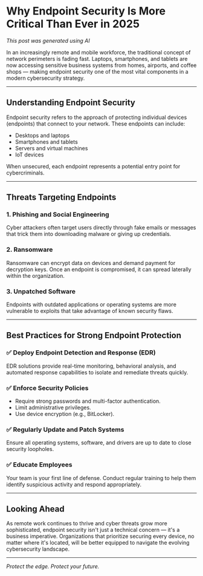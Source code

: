 
# Why Endpoint Security Is More Critical Than Ever in 2025

*This post was generated using AI*

In an increasingly remote and mobile workforce, the traditional concept of network perimeters is fading fast. Laptops, smartphones, and tablets are now accessing sensitive business systems from homes, airports, and coffee shops — making endpoint security one of the most vital components in a modern cybersecurity strategy.

---

## Understanding Endpoint Security

Endpoint security refers to the approach of protecting individual devices (endpoints) that connect to your network. These endpoints can include:

- Desktops and laptops
- Smartphones and tablets
- Servers and virtual machines
- IoT devices

When unsecured, each endpoint represents a potential entry point for cybercriminals.

---

## Threats Targeting Endpoints

### 1. **Phishing and Social Engineering**
Cyber attackers often target users directly through fake emails or messages that trick them into downloading malware or giving up credentials.

### 2. **Ransomware**
Ransomware can encrypt data on devices and demand payment for decryption keys. Once an endpoint is compromised, it can spread laterally within the organization.

### 3. **Unpatched Software**
Endpoints with outdated applications or operating systems are more vulnerable to exploits that take advantage of known security flaws.

---

## Best Practices for Strong Endpoint Protection

### ✅ Deploy Endpoint Detection and Response (EDR)
EDR solutions provide real-time monitoring, behavioral analysis, and automated response capabilities to isolate and remediate threats quickly.

### ✅ Enforce Security Policies
- Require strong passwords and multi-factor authentication.
- Limit administrative privileges.
- Use device encryption (e.g., BitLocker).

### ✅ Regularly Update and Patch Systems
Ensure all operating systems, software, and drivers are up to date to close security loopholes.

### ✅ Educate Employees
Your team is your first line of defense. Conduct regular training to help them identify suspicious activity and respond appropriately.

---

## Looking Ahead

As remote work continues to thrive and cyber threats grow more sophisticated, endpoint security isn't just a technical concern — it's a business imperative. Organizations that prioritize securing every device, no matter where it's located, will be better equipped to navigate the evolving cybersecurity landscape.

---

*Protect the edge. Protect your future.*

